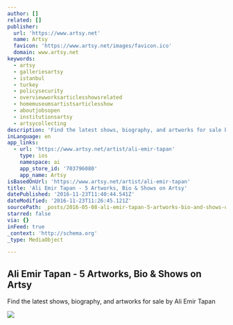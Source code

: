 ```yaml
---
author: []
related: []
publisher:
  url: 'https://www.artsy.net'
  name: Artsy
  favicon: 'https://www.artsy.net/images/favicon.ico'
  domain: www.artsy.net
keywords:
  - artsy
  - galleriesartsy
  - istanbul
  - turkey
  - policysecurity
  - overviewworksarticlesshowsrelated
  - homemuseumsartistsarticlesshow
  - aboutjobsopen
  - institutionsartsy
  - artsycollecting
description: 'Find the latest shows, biography, and artworks for sale by Ali Emir Tapan'
inLanguage: en
app_links:
  - url: 'https://www.artsy.net/artist/ali-emir-tapan'
    type: ios
    namespace: ai
    app_store_id: '703796080'
    app_name: Artsy
isBasedOnUrl: 'https://www.artsy.net/artist/ali-emir-tapan'
title: 'Ali Emir Tapan - 5 Artworks, Bio & Shows on Artsy'
datePublished: '2016-11-23T11:40:44.541Z'
dateModified: '2016-11-23T11:26:45.121Z'
sourcePath: _posts/2016-05-08-ali-emir-tapan-5-artworks-bio-and-shows-on-artsy.md
starred: false
via: {}
inFeed: true
_context: 'http://schema.org'
_type: MediaObject

---
```

<article style=""><h1>Ali Emir Tapan - 5 Artworks, Bio &amp; Shows on Artsy</h1><p>Find the latest shows, biography, and artworks for sale by Ali Emir Tapan</p><img src="https://d32dm0rphc51dk.cloudfront.net/Ava-DQrgyBlm2HpxE6tPwA/large.jpg" /></article>